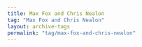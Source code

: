 ```yaml
---
title: Max Fox and Chris Nealon
tag: "Max Fox and Chris Nealon"
layout: archive-tags
permalink: "tag/max-fox-and-chris-nealon"
---
```

